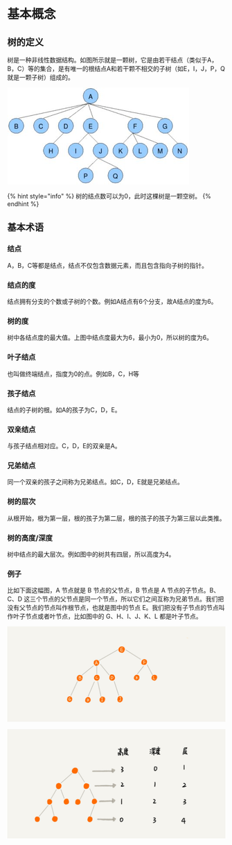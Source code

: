 # 基本概念

## 树的定义

树是一种非线性数据结构。如图所示就是一颗树，它是由若干结点（类似于A，B，C）等的集合，是有唯一的根结点A和若干颗不相交的子树（如E，I，J，P，Q就是一颗子树）组成的。

![](../.gitbook/assets/image%20%283%29.png)

{% hint style="info" %}
树的结点数可以为0，此时这棵树是一颗空树。
{% endhint %}

## 基本术语

### 结点

A，B，C等都是结点，结点不仅包含数据元素，而且包含指向子树的指针。

### 结点的度

结点拥有分支的个数或子树的个数。例如A结点有6个分支，故A结点的度为6。

### 树的度

树中各结点度的最大值。上图中结点度最大为6，最小为0，所以树的度为6。

### 叶子结点

也叫做终端结点，指度为0的点。例如B，C，H等

### 孩子结点

结点的子树的根。如A的孩子为C，D，E。

### 双亲结点

与孩子结点相对应。C，D，E的双亲是A。

### 兄弟结点

同一个双亲的孩子之间称为兄弟结点。如C，D，E就是兄弟结点。

### 树的层次

从根开始，根为第一层，根的孩子为第二层，根的孩子的孩子为第三层以此类推。

### 树的高度/深度

树中结点的最大层次。例如图中的树共有四层，所以高度为4。

### 例子

比如下面这幅图，A 节点就是 B 节点的父节点，B 节点是 A 节点的子节点。B、C、D 这三个节点的父节点是同一个节点，所以它们之间互称为兄弟节点。我们把没有父节点的节点叫作根节点，也就是图中的节点 E。我们把没有子节点的节点叫作叶子节点或者叶节点，比如图中的 G、H、I、J、K、L 都是叶子节点。

![](../.gitbook/assets/image%20%28140%29.png)

![](../.gitbook/assets/image%20%28125%29.png)


